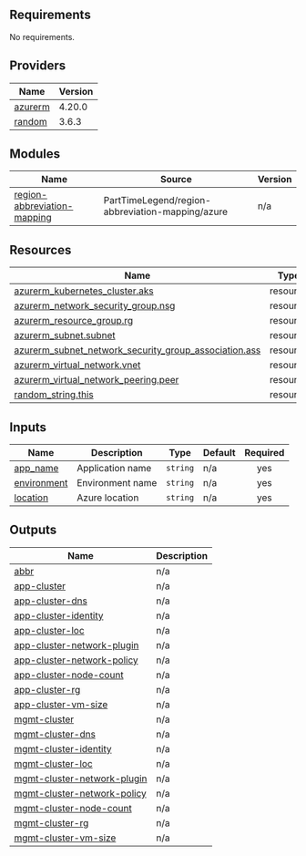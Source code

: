 <!-- BEGIN_TF_DOCS -->
## Requirements

No requirements.

## Providers

| Name | Version |
|------|---------|
| <a name="provider_azurerm"></a> [azurerm](#provider\_azurerm) | 4.20.0 |
| <a name="provider_random"></a> [random](#provider\_random) | 3.6.3 |

## Modules

| Name | Source | Version |
|------|--------|---------|
| <a name="module_region-abbreviation-mapping"></a> [region-abbreviation-mapping](#module\_region-abbreviation-mapping) | PartTimeLegend/region-abbreviation-mapping/azure | n/a |

## Resources

| Name | Type |
|------|------|
| [azurerm_kubernetes_cluster.aks](https://registry.terraform.io/providers/hashicorp/azurerm/latest/docs/resources/kubernetes_cluster) | resource |
| [azurerm_network_security_group.nsg](https://registry.terraform.io/providers/hashicorp/azurerm/latest/docs/resources/network_security_group) | resource |
| [azurerm_resource_group.rg](https://registry.terraform.io/providers/hashicorp/azurerm/latest/docs/resources/resource_group) | resource |
| [azurerm_subnet.subnet](https://registry.terraform.io/providers/hashicorp/azurerm/latest/docs/resources/subnet) | resource |
| [azurerm_subnet_network_security_group_association.ass](https://registry.terraform.io/providers/hashicorp/azurerm/latest/docs/resources/subnet_network_security_group_association) | resource |
| [azurerm_virtual_network.vnet](https://registry.terraform.io/providers/hashicorp/azurerm/latest/docs/resources/virtual_network) | resource |
| [azurerm_virtual_network_peering.peer](https://registry.terraform.io/providers/hashicorp/azurerm/latest/docs/resources/virtual_network_peering) | resource |
| [random_string.this](https://registry.terraform.io/providers/hashicorp/random/latest/docs/resources/string) | resource |

## Inputs

| Name | Description | Type | Default | Required |
|------|-------------|------|---------|:--------:|
| <a name="input_app_name"></a> [app\_name](#input\_app\_name) | Application name | `string` | n/a | yes |
| <a name="input_environment"></a> [environment](#input\_environment) | Environment name | `string` | n/a | yes |
| <a name="input_location"></a> [location](#input\_location) | Azure location | `string` | n/a | yes |

## Outputs

| Name | Description |
|------|-------------|
| <a name="output_abbr"></a> [abbr](#output\_abbr) | n/a |
| <a name="output_app-cluster"></a> [app-cluster](#output\_app-cluster) | n/a |
| <a name="output_app-cluster-dns"></a> [app-cluster-dns](#output\_app-cluster-dns) | n/a |
| <a name="output_app-cluster-identity"></a> [app-cluster-identity](#output\_app-cluster-identity) | n/a |
| <a name="output_app-cluster-loc"></a> [app-cluster-loc](#output\_app-cluster-loc) | n/a |
| <a name="output_app-cluster-network-plugin"></a> [app-cluster-network-plugin](#output\_app-cluster-network-plugin) | n/a |
| <a name="output_app-cluster-network-policy"></a> [app-cluster-network-policy](#output\_app-cluster-network-policy) | n/a |
| <a name="output_app-cluster-node-count"></a> [app-cluster-node-count](#output\_app-cluster-node-count) | n/a |
| <a name="output_app-cluster-rg"></a> [app-cluster-rg](#output\_app-cluster-rg) | n/a |
| <a name="output_app-cluster-vm-size"></a> [app-cluster-vm-size](#output\_app-cluster-vm-size) | n/a |
| <a name="output_mgmt-cluster"></a> [mgmt-cluster](#output\_mgmt-cluster) | n/a |
| <a name="output_mgmt-cluster-dns"></a> [mgmt-cluster-dns](#output\_mgmt-cluster-dns) | n/a |
| <a name="output_mgmt-cluster-identity"></a> [mgmt-cluster-identity](#output\_mgmt-cluster-identity) | n/a |
| <a name="output_mgmt-cluster-loc"></a> [mgmt-cluster-loc](#output\_mgmt-cluster-loc) | n/a |
| <a name="output_mgmt-cluster-network-plugin"></a> [mgmt-cluster-network-plugin](#output\_mgmt-cluster-network-plugin) | n/a |
| <a name="output_mgmt-cluster-network-policy"></a> [mgmt-cluster-network-policy](#output\_mgmt-cluster-network-policy) | n/a |
| <a name="output_mgmt-cluster-node-count"></a> [mgmt-cluster-node-count](#output\_mgmt-cluster-node-count) | n/a |
| <a name="output_mgmt-cluster-rg"></a> [mgmt-cluster-rg](#output\_mgmt-cluster-rg) | n/a |
| <a name="output_mgmt-cluster-vm-size"></a> [mgmt-cluster-vm-size](#output\_mgmt-cluster-vm-size) | n/a |
<!-- END_TF_DOCS -->